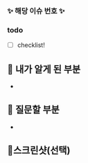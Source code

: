 <!-- 제목양식을 지켜주세요! [Feat/#{이슈번호}] {제목~~} -->
<!-- PR 작성 후 우측에 Development에서 이슈 찾아서 연동하면 merge될때 이슈도 close됩니다 -->
<!-- 또는 이슈닫는 방법 closes #{이슈번호}-->
<!-- Reviewer, Assignees, Label, Milestone 붙이기 --> 

### ✨ 해당 이슈 번호 ✨
<!-- #{본인 이슈 번호} 치면 알아서 이슈 게시판 링크 걸려요 -->


### todo 
<!-- 본인이 한 업무를 체크리스트로 작성해주세요 -->
- [ ] checklist!

## 📌 내가 알게 된 부분
<!-- 새롭게 알게 된 부분 가볍게 기록하기 (기록하면서 개발하기!) -->
- 

## 📌 질문할 부분 
<!-- 질문은 팀에게 도움이 됩니다  -->
-

## 📌스크린샷(선택)
